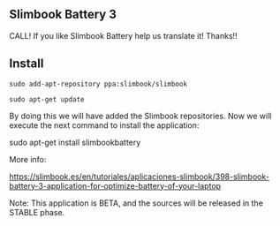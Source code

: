 
Slimbook Battery 3
---

CALL!
If you like Slimbook Battery help us translate it!
Thanks!!



Install
--
	sudo add-apt-repository ppa:slimbook/slimbook

	sudo apt-get update

By doing this we will have added the Slimbook repositories. Now we will execute the next command to install the application:

sudo apt-get install slimbookbattery



More info:

https://slimbook.es/en/tutoriales/aplicaciones-slimbook/398-slimbook-battery-3-application-for-optimize-battery-of-your-laptop


Note: This application is BETA, and the sources will be released in the STABLE phase.
